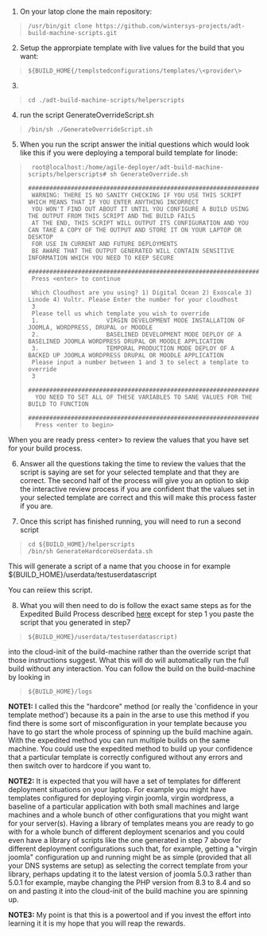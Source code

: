 1. On your latop clone the main repository:  

>     /usr/bin/git clone https://github.com/wintersys-projects/adt-build-machine-scripts.git

2. Setup the approrpiate template with live values for the build that you want:

>     ${BUILD_HOME{/templstedconfigurations/templates/\<provider\>

3.
>     cd ./adt-build-machine-scripts/helperscripts

4. run the script GenerateOverrideScript.sh

>     /bin/sh ./GenerateOverrideScript.sh

5. When you run the script answer the initial questions which would look like this if you were deploying a temporal build template for linode:

>      root@localhost:/home/agile-deployer/adt-build-machine-scripts/helperscripts# sh GenerateOverride.sh
>      ############################################################################################################
>      WARNING: THERE IS NO SANITY CHECKING IF YOU USE THIS SCRIPT WHICH MEANS THAT IF YOU ENTER ANYTHING INCORRECT
>      YOU WON'T FIND OUT ABOUT IT UNTIL YOU CONFIGURE A BUILD USING THE OUTPUT FROM THIS SCRIPT AND THE BUILD FAILS
>      AT THE END, THIS SCRIPT WILL OUTPUT ITS CONFIGURATION AND YOU CAN TAKE A COPY OF THE OUTPUT AND STORE IT ON YOUR LAPTOP OR DESKTOP
>      FOR USE IN CURRENT AND FUTURE DEPLOYMENTS
>      BE AWARE THAT THE OUTPUT GENERATED WILL CONTAIN SENSITIVE INFORMATION WHICH YOU NEED TO KEEP SECURE
>      ############################################################################################################
>      Press <enter> to continue
>
>      Which Cloudhost are you using? 1) Digital Ocean 2) Exoscale 3) Linode 4) Vultr. Please Enter the number for your cloudhost  
>      3
>      Please tell us which template you wish to override
>      1.                   VIRGIN DEVELOPMENT MODE INSTALLATION OF JOOMLA, WORDPRESS, DRUPAL or MOODLE
>      2.                   BASELINED DEVELOPMENT MODE DEPLOY OF A BASELINED JOOMLA WORDPRESS DRUPAL OR MOODLE APPLICATION
>      3.                   TEMPORAL PRODUCTION MODE DEPLOY OF A BACKED UP JOOMLA WORDPRESS DRUPAL OR MOODLE APPLICATION  
>      Please input a number between 1 and 3 to select a template to override
>      3
>      ###############################################################################
>       YOU NEED TO SET ALL OF THESE VARIABLES TO SANE VALUES FOR THE BUILD TO FUNCTION
>       ###############################################################################
>       Press <enter to begin>

When you are ready press \<enter\> to review the values that you have set for your build process.

6. Answer all the questions taking the time to review the values that the script is saying are set for your selected template and that they are correct. The second half of the process will give you an option to skip the interactive review process if you are confident that the values set in your selected template are correct and this will make this process faster if you are.

7. Once this script has finished running, you will need to run a second script

>     cd ${BUILD_HOME}/helperscripts
>     /bin/sh GenerateHardcoreUserdata.sh

   This will generate a script of a name that you choose in for example ${BUILD_HOME}/userdata/testuserdatascript

   You can reiiew this script.

8. What you will then need to do is follow the exact same steps as for the Expedited Build Process described [here](https://github.com/wintersys-projects/adt-build-machine-scripts/blob/main/doco/AgileToolkitOperations/ExpeditedBuildProcessWalkthrough.md) except for step 1 you paste the script that you generated in step7 
 
>     ${BUILD_HOME}/userdata/testuserdatascript)

into the cloud-init of the build-machine rather than the override script that those instructions suggest. What this will do will automatically run the full build without any interaction. You can follow the build on the build-machine by looking in  

>     ${BUILD_HOME}/logs

**NOTE1:** I called this the "hardcore" method (or really the 'confidence in your template method') because its a pain in the arse to use this method if you find there is some sort of misconfiguration in your template because you have to go start the whole process of spinning up the build machine again. With the expedited method you can run multiple builds on the same machine. You could use the expedited method to build up your confidence that a particular template is correctly configured without any errors and then switch over to hardcore if you want to.  

**NOTE2:** It is expected that you will have a set of templates for different deployment situations on your laptop. For example you might have templates configured for deploying virgin joomla, virgin wordpress, a baseline of a particular application with both small machines and large machines and a whole bunch of other configurations that you might want for your server(s). Having a library of templates means you are ready to go with for a whole bunch of different deployment scenarios and you could even have a library of scripts like the one generated in step 7 above for different deployment configurations such that, for example, getting a "virgin joomla" configuration up and running might be as simple (provided that all your DNS systems are setup) as selecting the correct template from your library, perhaps updating it to the latest version of joomla 5.0.3 rather than 5.0.1 for example, maybe changing the PHP version from 8.3 to 8.4 and so on and pasting it into the cloud-init of the build machine you are spinning up.  

**NOTE3:** My point is that this is a powertool and if you invest the effort into learning it it is my hope that you will reap the rewards.   
